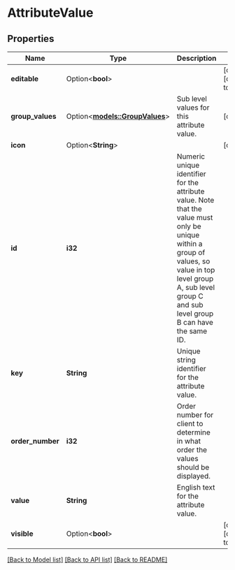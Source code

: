 # AttributeValue

## Properties

Name | Type | Description | Notes
------------ | ------------- | ------------- | -------------
**editable** | Option<**bool**> |  | [optional][default to true]
**group_values** | Option<[**models::GroupValues**](GroupValues.md)> | Sub level values for this attribute value. | [optional]
**icon** | Option<**String**> |  | [optional]
**id** | **i32** | Numeric unique identifier for the attribute value. Note that the value must only be unique within a group of values, so value in top level group A, sub level group C and sub level group B can have the same ID. | 
**key** | **String** | Unique string identifier for the attribute value. | 
**order_number** | **i32** | Order number for client to determine in what order the values should be displayed. | 
**value** | **String** | English text for the attribute value. | 
**visible** | Option<**bool**> |  | [optional][default to true]

[[Back to Model list]](../README.md#documentation-for-models) [[Back to API list]](../README.md#documentation-for-api-endpoints) [[Back to README]](../README.md)


